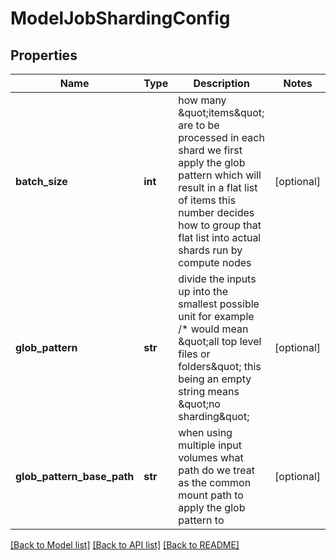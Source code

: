 # ModelJobShardingConfig

## Properties
Name | Type | Description | Notes
------------ | ------------- | ------------- | -------------
**batch_size** | **int** | how many \&quot;items\&quot; are to be processed in each shard we first apply the glob pattern which will result in a flat list of items this number decides how to group that flat list into actual shards run by compute nodes | [optional] 
**glob_pattern** | **str** | divide the inputs up into the smallest possible unit for example /* would mean \&quot;all top level files or folders\&quot; this being an empty string means \&quot;no sharding\&quot; | [optional] 
**glob_pattern_base_path** | **str** | when using multiple input volumes what path do we treat as the common mount path to apply the glob pattern to | [optional] 

[[Back to Model list]](../README.md#documentation-for-models) [[Back to API list]](../README.md#documentation-for-api-endpoints) [[Back to README]](../README.md)

